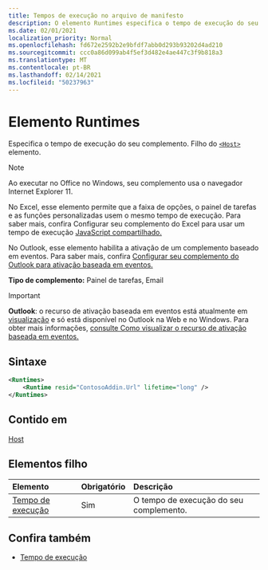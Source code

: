```yaml
---
title: Tempos de execução no arquivo de manifesto
description: O elemento Runtimes especifica o tempo de execução do seu complemento.
ms.date: 02/01/2021
localization_priority: Normal
ms.openlocfilehash: fd672e2592b2e9bfdf7abb0d293b93202d4ad210
ms.sourcegitcommit: ccc0a86d099ab4f5ef3d482e4ae447c3f9b818a3
ms.translationtype: MT
ms.contentlocale: pt-BR
ms.lasthandoff: 02/14/2021
ms.locfileid: "50237963"
---
```

# <a name="runtimes-element"></a>Elemento Runtimes

Especifica o tempo de execução do seu complemento. Filho do [`<Host>`](host.md) elemento.

> [!NOTE]
> Ao executar no Office no Windows, seu complemento usa o navegador Internet Explorer 11.

No Excel, esse elemento permite que a faixa de opções, o painel de tarefas e as funções personalizadas usem o mesmo tempo de execução. Para saber mais, confira Configurar seu complemento do Excel para usar um tempo de execução [JavaScript compartilhado.](../../develop/configure-your-add-in-to-use-a-shared-runtime.md)

No Outlook, esse elemento habilita a ativação de um complemento baseado em eventos. Para saber mais, confira [Configurar seu complemento do Outlook para ativação baseada em eventos.](../../outlook/autolaunch.md)

**Tipo de complemento:** Painel de tarefas, Email

> [!IMPORTANT]
> **Outlook**: o recurso de ativação baseada em eventos está atualmente em [visualização](../../reference/objectmodel/preview-requirement-set/outlook-requirement-set-preview.md) e só está disponível no Outlook na Web e no Windows. Para obter mais informações, [consulte Como visualizar o recurso de ativação baseada em eventos.](../../outlook/autolaunch.md#how-to-preview-the-event-based-activation-feature)

## <a name="syntax"></a>Sintaxe

```XML
<Runtimes>
    <Runtime resid="ContosoAddin.Url" lifetime="long" />
</Runtimes>
```

## <a name="contained-in"></a>Contido em

[Host](host.md)

## <a name="child-elements"></a>Elementos filho

|  Elemento |  Obrigatório  |  Descrição  |
|:-----|:-----|:-----|
| [Tempo de execução](runtime.md) | Sim |  O tempo de execução do seu complemento. |

## <a name="see-also"></a>Confira também

- [Tempo de execução](runtime.md)
